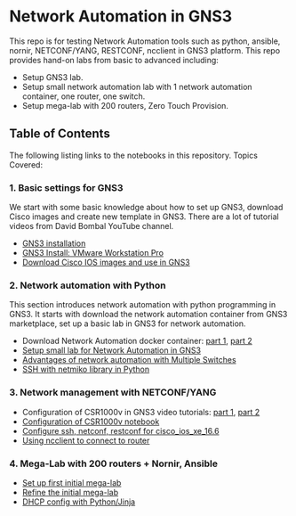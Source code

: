 # Network Automation in GNS3
This repo is for testing Network Automation tools such as python, ansible, nornir,
NETCONF/YANG, RESTCONF, ncclient in GNS3 platform. This repo provides hand-on labs 
from basic to advanced including:
- Setup GNS3 lab.
- Setup small network automation lab with 1 network automation container, one router, one switch.
- Setup mega-lab with 200 routers, Zero Touch Provision.
 
 ## Table of Contents
The following listing links to the notebooks in this repository. Topics Covered:
### 1. Basic settings for GNS3
We start with some basic knowledge about how to set up GNS3, download
Cisco images and create new template in GNS3. There are a lot of 
tutorial videos from David Bombal YouTube channel.
- <a href="https://www.youtube.com/watch?v=Ibe3hgP8gCA" target="_blank">GNS3 installation</a> 
- <a href="https://www.youtube.com/watch?v=A0DEnMi09LY" target="_blank">GNS3 Install: VMware Workstation Pro</a>
- <a href="https://www.youtube.com/watch?v=jhh2_PP9JLU&t=639s" target="_blank">Download Cisco IOS images and use in GNS3</a>

### 2. Network automation with Python
This section introduces network automation with python programming
in GNS3. It starts with download the network automation container
from GNS3 marketplace, set up a basic lab in GNS3 for network 
automation.
- Download Network Automation docker container: [part 1](https://www.youtube.com/watch?v=qsXDZTPnlro), 
[part 2](https://www.youtube.com/watch?v=_iuz6x2vBSw&t=24s)
- [Setup small lab for Network Automation in GNS3](https://nbviewer.jupyter.org/github/kimdoanh89/Network-Automation-in-GNS3/blob/master/docs/INE-Python-Network-Automation/01_Lab_setup.ipynb)
- [Advantages of network automation with Multiple Switches](https://nbviewer.jupyter.org/github/kimdoanh89/Network-Automation-in-GNS3/blob/master/docs/INE-Python-Network-Automation/02_advantages_of_network_automation.ipynb)
- [SSH with netmiko library in Python](https://nbviewer.jupyter.org/github/kimdoanh89/Network-Automation-in-GNS3/blob/master/docs/INE-Python-Network-Automation/03_SSH_with_netmiko.ipynb)

### 3. Network management with NETCONF/YANG
- Configuration of CSR1000v in GNS3 video tutorials: [part 1](https://www.youtube.com/watch?v=5yypbiX1vlI),
[part 2](https://www.youtube.com/watch?v=xdIHNe2XXvM)
- [Configuration of CSR1000v notebook](https://nbviewer.jupyter.org/github/kimdoanh89/Network-Automation-in-GNS3/blob/master/docs/Network-Management-Netconf/00_csr1000v_in_gns3.ipynb)
- [Configure ssh, netconf, restconf for cisco_ios_xe_16.6](https://nbviewer.jupyter.org/github/kimdoanh89/Network-Automation-in-GNS3/blob/master/docs/COMET/00_configure_ssh_netconf_restconf_cisco_ios_16.6.ipynb)
- [Using ncclient to connect to router](https://nbviewer.jupyter.org/github/kimdoanh89/Network-Automation-in-GNS3/blob/master/docs/Network-Management-Netconf/00_build_topology.ipynb)
 
 
### 4. Mega-Lab with 200 routers + Nornir, Ansible
- [Set up first initial mega-lab](https://nbviewer.jupyter.org/github/kimdoanh89/Network-Automation-in-GNS3/blob/master/docs/MEGA-LAB/00_lab_setup_initial.ipynb)
- [Refine the initial mega-lab](https://nbviewer.jupyter.org/github/kimdoanh89/Network-Automation-in-GNS3/blob/master/docs/MEGA-LAB/01_lab_setup_refined.ipynb)
- [DHCP config with Python/Jinja](https://nbviewer.jupyter.org/github/kimdoanh89/Network-Automation-in-GNS3/blob/master/docs/MEGA-LAB/02_DHCP_config_with_python_jinja.ipynb)
